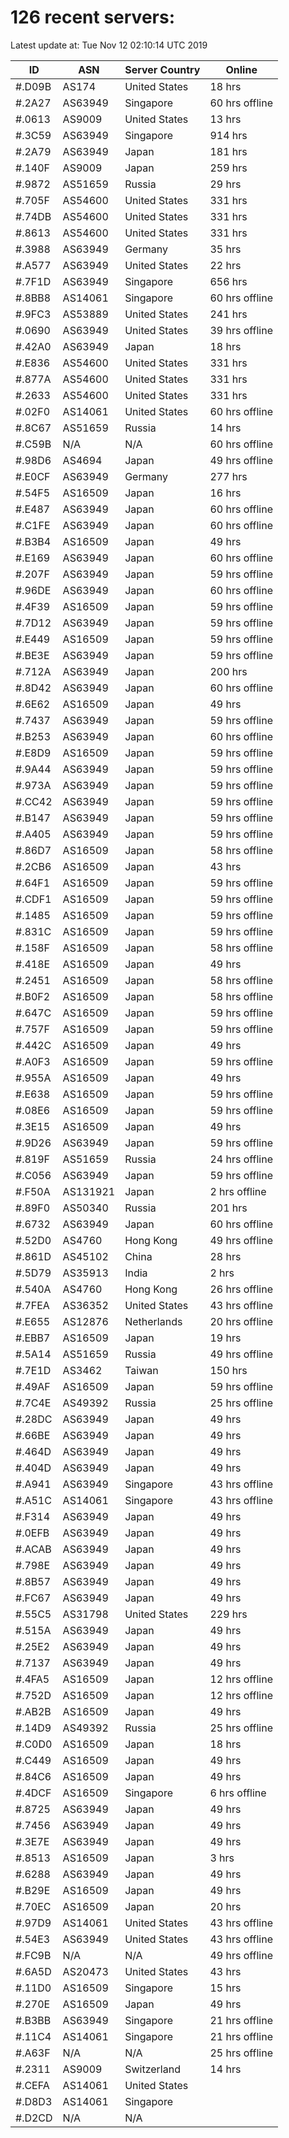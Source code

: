 # 126 recent servers:

Latest update at: Tue Nov 12 02:10:14 UTC 2019

| ID | ASN | Server Country | Online |
| -- | --- | -------------- | ------ |
| #.D09B | AS174 | United States | 18 hrs |
| #.2A27 | AS63949 | Singapore | 60 hrs offline |
| #.0613 | AS9009 | United States | 13 hrs |
| #.3C59 | AS63949 | Singapore | 914 hrs |
| #.2A79 | AS63949 | Japan | 181 hrs |
| #.140F | AS9009 | Japan | 259 hrs |
| #.9872 | AS51659 | Russia | 29 hrs |
| #.705F | AS54600 | United States | 331 hrs |
| #.74DB | AS54600 | United States | 331 hrs |
| #.8613 | AS54600 | United States | 331 hrs |
| #.3988 | AS63949 | Germany | 35 hrs |
| #.A577 | AS63949 | United States | 22 hrs |
| #.7F1D | AS63949 | Singapore | 656 hrs |
| #.8BB8 | AS14061 | Singapore | 60 hrs offline |
| #.9FC3 | AS53889 | United States | 241 hrs |
| #.0690 | AS63949 | United States | 39 hrs offline |
| #.42A0 | AS63949 | Japan | 18 hrs |
| #.E836 | AS54600 | United States | 331 hrs |
| #.877A | AS54600 | United States | 331 hrs |
| #.2633 | AS54600 | United States | 331 hrs |
| #.02F0 | AS14061 | United States | 60 hrs offline |
| #.8C67 | AS51659 | Russia | 14 hrs |
| #.C59B | N/A | N/A | 60 hrs offline |
| #.98D6 | AS4694 | Japan | 49 hrs offline |
| #.E0CF | AS63949 | Germany | 277 hrs |
| #.54F5 | AS16509 | Japan | 16 hrs |
| #.E487 | AS63949 | Japan | 60 hrs offline |
| #.C1FE | AS63949 | Japan | 60 hrs offline |
| #.B3B4 | AS16509 | Japan | 49 hrs |
| #.E169 | AS63949 | Japan | 60 hrs offline |
| #.207F | AS63949 | Japan | 59 hrs offline |
| #.96DE | AS63949 | Japan | 60 hrs offline |
| #.4F39 | AS16509 | Japan | 59 hrs offline |
| #.7D12 | AS63949 | Japan | 59 hrs offline |
| #.E449 | AS16509 | Japan | 59 hrs offline |
| #.BE3E | AS63949 | Japan | 59 hrs offline |
| #.712A | AS63949 | Japan | 200 hrs |
| #.8D42 | AS63949 | Japan | 60 hrs offline |
| #.6E62 | AS16509 | Japan | 49 hrs |
| #.7437 | AS63949 | Japan | 59 hrs offline |
| #.B253 | AS63949 | Japan | 60 hrs offline |
| #.E8D9 | AS16509 | Japan | 59 hrs offline |
| #.9A44 | AS63949 | Japan | 59 hrs offline |
| #.973A | AS63949 | Japan | 59 hrs offline |
| #.CC42 | AS63949 | Japan | 59 hrs offline |
| #.B147 | AS63949 | Japan | 59 hrs offline |
| #.A405 | AS63949 | Japan | 59 hrs offline |
| #.86D7 | AS16509 | Japan | 58 hrs offline |
| #.2CB6 | AS16509 | Japan | 43 hrs |
| #.64F1 | AS16509 | Japan | 59 hrs offline |
| #.CDF1 | AS16509 | Japan | 59 hrs offline |
| #.1485 | AS16509 | Japan | 59 hrs offline |
| #.831C | AS16509 | Japan | 59 hrs offline |
| #.158F | AS16509 | Japan | 58 hrs offline |
| #.418E | AS16509 | Japan | 49 hrs |
| #.2451 | AS16509 | Japan | 58 hrs offline |
| #.B0F2 | AS16509 | Japan | 58 hrs offline |
| #.647C | AS16509 | Japan | 59 hrs offline |
| #.757F | AS16509 | Japan | 59 hrs offline |
| #.442C | AS16509 | Japan | 49 hrs |
| #.A0F3 | AS16509 | Japan | 59 hrs offline |
| #.955A | AS16509 | Japan | 49 hrs |
| #.E638 | AS16509 | Japan | 59 hrs offline |
| #.08E6 | AS16509 | Japan | 59 hrs offline |
| #.3E15 | AS16509 | Japan | 49 hrs |
| #.9D26 | AS63949 | Japan | 59 hrs offline |
| #.819F | AS51659 | Russia | 24 hrs offline |
| #.C056 | AS63949 | Japan | 59 hrs offline |
| #.F50A | AS131921 | Japan | 2 hrs offline |
| #.89F0 | AS50340 | Russia | 201 hrs |
| #.6732 | AS63949 | Japan | 60 hrs offline |
| #.52D0 | AS4760 | Hong Kong | 49 hrs offline |
| #.861D | AS45102 | China | 28 hrs |
| #.5D79 | AS35913 | India | 2 hrs |
| #.540A | AS4760 | Hong Kong | 26 hrs offline |
| #.7FEA | AS36352 | United States | 43 hrs offline |
| #.E655 | AS12876 | Netherlands | 20 hrs offline |
| #.EBB7 | AS16509 | Japan | 19 hrs |
| #.5A14 | AS51659 | Russia | 49 hrs offline |
| #.7E1D | AS3462 | Taiwan | 150 hrs |
| #.49AF | AS16509 | Japan | 59 hrs offline |
| #.7C4E | AS49392 | Russia | 25 hrs offline |
| #.28DC | AS63949 | Japan | 49 hrs |
| #.66BE | AS63949 | Japan | 49 hrs |
| #.464D | AS63949 | Japan | 49 hrs |
| #.404D | AS63949 | Japan | 49 hrs |
| #.A941 | AS63949 | Singapore | 43 hrs offline |
| #.A51C | AS14061 | Singapore | 43 hrs offline |
| #.F314 | AS63949 | Japan | 49 hrs |
| #.0EFB | AS63949 | Japan | 49 hrs |
| #.ACAB | AS63949 | Japan | 49 hrs |
| #.798E | AS63949 | Japan | 49 hrs |
| #.8B57 | AS63949 | Japan | 49 hrs |
| #.FC67 | AS63949 | Japan | 49 hrs |
| #.55C5 | AS31798 | United States | 229 hrs |
| #.515A | AS63949 | Japan | 49 hrs |
| #.25E2 | AS63949 | Japan | 49 hrs |
| #.7137 | AS63949 | Japan | 49 hrs |
| #.4FA5 | AS16509 | Japan | 12 hrs offline |
| #.752D | AS16509 | Japan | 12 hrs offline |
| #.AB2B | AS16509 | Japan | 49 hrs |
| #.14D9 | AS49392 | Russia | 25 hrs offline |
| #.C0D0 | AS16509 | Japan | 18 hrs |
| #.C449 | AS16509 | Japan | 49 hrs |
| #.84C6 | AS16509 | Japan | 49 hrs |
| #.4DCF | AS16509 | Singapore | 6 hrs offline |
| #.8725 | AS63949 | Japan | 49 hrs |
| #.7456 | AS63949 | Japan | 49 hrs |
| #.3E7E | AS63949 | Japan | 49 hrs |
| #.8513 | AS16509 | Japan | 3 hrs |
| #.6288 | AS63949 | Japan | 49 hrs |
| #.B29E | AS16509 | Japan | 49 hrs |
| #.70EC | AS16509 | Japan | 20 hrs |
| #.97D9 | AS14061 | United States | 43 hrs offline |
| #.54E3 | AS63949 | United States | 43 hrs offline |
| #.FC9B | N/A | N/A | 49 hrs offline |
| #.6A5D | AS20473 | United States | 43 hrs |
| #.11D0 | AS16509 | Singapore | 15 hrs |
| #.270E | AS16509 | Japan | 49 hrs |
| #.B3BB | AS63949 | Singapore | 21 hrs offline |
| #.11C4 | AS14061 | Singapore | 21 hrs offline |
| #.A63F | N/A | N/A | 25 hrs offline |
| #.2311 | AS9009 | Switzerland | 14 hrs |
| #.CEFA | AS14061 | United States | |
| #.D8D3 | AS14061 | Singapore | |
| #.D2CD | N/A | N/A | |

